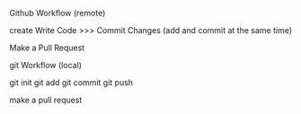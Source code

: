 Github Workflow (remote)

create 
Write Code >>> Commit Changes (add and commit at the same time)


Make a Pull Request 


git Workflow (local)


git init
git add 
git commit
git push 

make a pull request